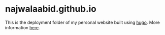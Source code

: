 # najwalaabid.github.io

This is the deployment folder of my personal website built using [hugo](https://gohugo.io/getting-started/quick-start/). More information [here](https://gohugo.io/hosting-and-deployment/hosting-on-github/).
